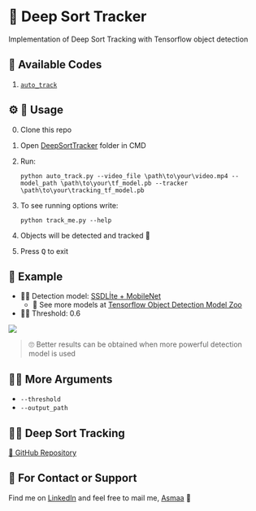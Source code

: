 # 🌊 Deep Sort Tracker
Implementation of Deep Sort Tracking with Tensorflow object detection

## 🎈 Available Codes
1. [`auto_track`](track_me.py)
 
## ⚙ 🔩 Usage
0. Clone this repo
1. Open [DeepSortTracker](../DeepSortTracker) folder in CMD
2. Run:
   
    `python auto_track.py --video_file \path\to\your\video.mp4 --model_path \path\to\your\tf_model.pb --tracker \path\to\your\tracking_tf_model.pb` 

3. To see running options write:
   
   `python track_me.py --help`

4. Objects will be detected and tracked 🤗
5. Press <kbd>Q</kbd> to exit  

## 👀 Example
- 🕵️‍♀️ Detection model: [SSDLİte + MobileNet](http://download.tensorflow.org/models/object_detection/ssdlite_mobilenet_v2_coco_2018_05_09.tar.gz)
  - 🧐 See more models at [Tensorflow Object Detection Model Zoo](https://github.com/tensorflow/models/blob/master/research/object_detection/g3doc/detection_model_zoo.md) 
- 👮‍♀️ Threshold: 0.6
  
![](../../res/deep_sort_output.gif)

> 🙄 Better results can be obtained when more powerful detection model is used

## 🤹‍♀️ More Arguments
- `--threshold`
- `--output_path`

## 👩‍🏫 Deep Sort Tracking
[🚀 GitHub Repository](https://github.com/nwojke/deep_sort)

## 💼 For Contact or Support
Find me on [LinkedIn](https://www.linkedin.com/in/asmaamirkhan/) and feel free to mail me, [Asmaa](mailto:asmaamirkhan.am@gmail.com) 🦋

